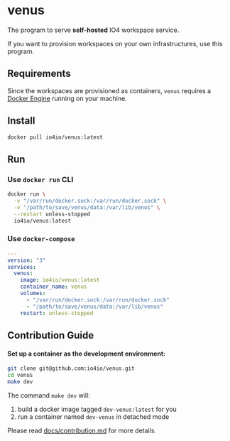 # venus

The program to serve **self-hosted** IO4 workspace service.

If you want to provision workspaces on your own infrastructures, use this program.

## Requirements

Since the workspaces are provisioned as containers, `venus` requires a [Docker Engine](https://docs.docker.com/get-docker/) running on your machine.

## Install

```bash
docker pull io4io/venus:latest
```

## Run

### Use `docker run` CLI

```bash
docker run \
  -v "/var/run/docker.sock:/var/run/docker.sock" \
  -v "/path/to/save/venus/data:/var/lib/venus" \
  --restart unless-stopped
  io4io/venus:latest
```

### Use `docker-compose`

```yaml
---
version: "3"
services:
  venus:
    image: io4io/venus:latest
    container_name: venus
    volumes:
      - "/var/run/docker.sock:/var/run/docker.sock"
      - "/path/to/save/venus/data:/var/lib/venus"
    restart: unless-stopped
```

## Contribution Guide

#### Set up a container as the development environment:

```bash
git clone git@github.com:io4io/venus.git
cd venus
make dev
```

The command `make dev` will:

1. build a docker image tagged `dev-venus:latest` for you
2. run a container named `dev-venus` in detached mode


Please read [docs/contribution.md](docs/contribution.md "Contribution Guide") for more details.